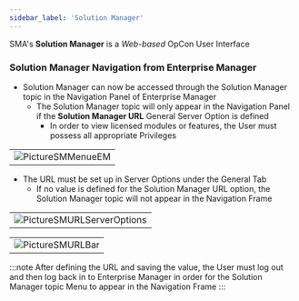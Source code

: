```yaml
---
sidebar_label: 'Solution Manager'
---
```


SMA's **Solution Manager** is a *Web-based* OpCon User Interface 

### Solution Manager Navigation from Enterprise Manager

* Solution Manager can now be accessed through the Solution Manager topic in the Navigation Panel of Enterprise Manager
  - The Solution Manager topic will only appear in the Navigation Panel if the **Solution Manager URL** General Server Option is defined
    - In order to view licensed modules or features, the User must possess all appropriate Privileges

|                                 |
|---------------------------------|
|![PictureSMMenueEM](../static/imgbasic/PictureSMMenuEM.png)| 

* The URL must be set up in Server Options under the General Tab
  - If no value is defined for the Solution Manager URL option, the Solution Manager topic will not appear in the Navigation Frame

|                                 |
|---------------------------------|
|![PictureSMURLServerOptions](../static/imgbasic/PictureSMURLServerOptions.png)| 

|                                 |
|---------------------------------|
|![PictureSMURLBar](../static/imgbasic/PictureSMURLBar.png)| 

:::note
After defining the URL and saving the value, the User must log out and then log back in to Enterprise Manager in order for the Solution Manager topic Menu to appear in the Navigation Frame
:::
